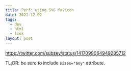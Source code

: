```yaml
---
title: Perf: using SVG favicon
date: 2021-12-02
tags:
  - dev
  - html
  - link
layout: post
---
```


https://twitter.com/subzey/status/1417099064949235712

TL;DR: be sure to include `sizes="any"` attribute.
